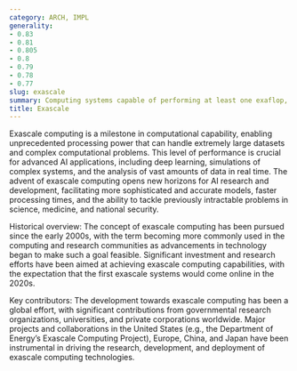 ```yaml
---
category: ARCH, IMPL
generality:
- 0.83
- 0.81
- 0.805
- 0.8
- 0.79
- 0.78
- 0.77
slug: exascale
summary: Computing systems capable of performing at least one exaflop, or a billion billion (quintillion) calculations per second.
title: Exascale
---
```


Exascale computing is a milestone in computational capability, enabling unprecedented processing power that can handle extremely large datasets and complex computational problems. This level of performance is crucial for advanced AI applications, including deep learning, simulations of complex systems, and the analysis of vast amounts of data in real time. The advent of exascale computing opens new horizons for AI research and development, facilitating more sophisticated and accurate models, faster processing times, and the ability to tackle previously intractable problems in science, medicine, and national security.

Historical overview: The concept of exascale computing has been pursued since the early 2000s, with the term becoming more commonly used in the computing and research communities as advancements in technology began to make such a goal feasible. Significant investment and research efforts have been aimed at achieving exascale computing capabilities, with the expectation that the first exascale systems would come online in the 2020s.

Key contributors: The development towards exascale computing has been a global effort, with significant contributions from governmental research organizations, universities, and private corporations worldwide. Major projects and collaborations in the United States (e.g., the Department of Energy’s Exascale Computing Project), Europe, China, and Japan have been instrumental in driving the research, development, and deployment of exascale computing technologies.